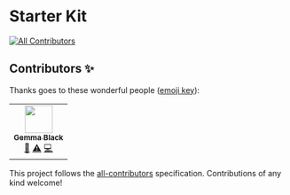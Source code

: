 # Starter Kit

<!-- ALL-CONTRIBUTORS-BADGE:START - Do not remove or modify this section -->

[![All Contributors](https://img.shields.io/badge/all_contributors-1-orange.svg?style=flat-square)](#contributors-)

<!-- ALL-CONTRIBUTORS-BADGE:END -->

## Contributors ✨

Thanks goes to these wonderful people ([emoji key](https://allcontributors.org/docs/en/emoji-key)):

<!-- ALL-CONTRIBUTORS-LIST:START - Do not remove or modify this section -->
<!-- prettier-ignore-start -->
<!-- markdownlint-disable -->
<table>
  <tr>
    <td align="center"><a href="https://kammdata.com"><img src="https://avatars0.githubusercontent.com/u/4562670?v=4" width="50px;" alt=""/><br /><sub><b>Gemma Black</b></sub></a><br /><a href="https://github.com/gemmadlou/starter/commits?author=gemmadlou" title="Documentation">📖</a> <a href="https://github.com/gemmadlou/starter/commits?author=gemmadlou" title="Tests">⚠️</a> <a href="https://github.com/gemmadlou/starter/commits?author=gemmadlou" title="Code">💻</a></td>
  </tr>
</table>

<!-- markdownlint-enable -->
<!-- prettier-ignore-end -->

<!-- ALL-CONTRIBUTORS-LIST:END -->

This project follows the [all-contributors](https://github.com/all-contributors/all-contributors) specification. Contributions of any kind welcome!
